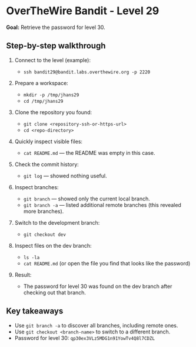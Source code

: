 # OverTheWire Bandit - Level 29

**Goal:** Retrieve the password for level 30.

## Step-by-step walkthrough

1. Connect to the level (example):
    - `ssh bandit29@bandit.labs.overthewire.org -p 2220`

2. Prepare a workspace:
    - `mkdir -p /tmp/jhans29`
    - `cd /tmp/jhans29`

3. Clone the repository you found:
    - `git clone <repository-ssh-or-https-url>`
    - `cd <repo-directory>`

4. Quickly inspect visible files:
    - `cat README.md`  — the README was empty in this case.

5. Check the commit history:
    - `git log`  — showed nothing useful.

6. Inspect branches:
    - `git branch`  — showed only the current local branch.
    - `git branch -a`  — listed additional remote branches (this revealed more branches).

7. Switch to the development branch:
    - `git checkout dev`

8. Inspect files on the dev branch:
    - `ls -la`
    - `cat README.md` (or open the file you find that looks like the password)

9. Result:
    - The password for level 30 was found on the dev branch after checking out that branch.

## Key takeaways

- Use `git branch -a` to discover all branches, including remote ones.
- Use `git checkout <branch-name>` to switch to a different branch.
- Password for level 30: `qp30ex3VLz5MDG1n91YowTv4Q8l7CDZL`
